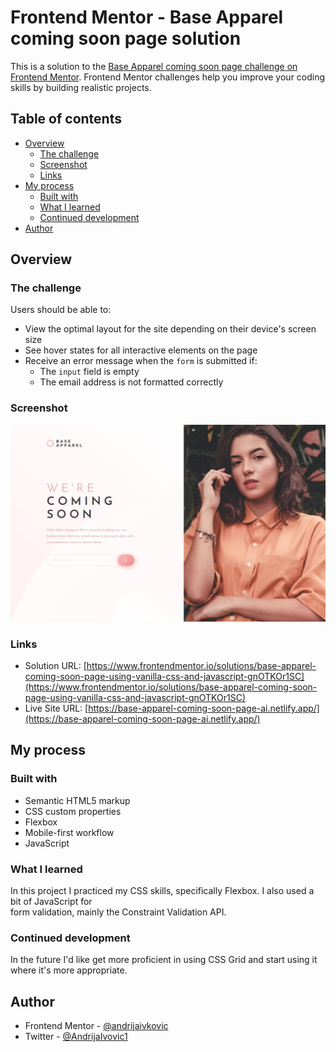 # Frontend Mentor - Base Apparel coming soon page solution

This is a solution to the [Base Apparel coming soon page challenge on Frontend Mentor](https://www.frontendmentor.io/challenges/base-apparel-coming-soon-page-5d46b47f8db8a7063f9331a0). Frontend Mentor challenges help you improve your coding skills by building realistic projects.

## Table of contents

- [Overview](#overview)
  - [The challenge](#the-challenge)
  - [Screenshot](#screenshot)
  - [Links](#links)
- [My process](#my-process)
  - [Built with](#built-with)
  - [What I learned](#what-i-learned)
  - [Continued development](#continued-development)
- [Author](#author)

## Overview

### The challenge

Users should be able to:

- View the optimal layout for the site depending on their device's screen size
- See hover states for all interactive elements on the page
- Receive an error message when the `form` is submitted if:
  - The `input` field is empty
  - The email address is not formatted correctly

### Screenshot

![](./screenshot.png)

### Links

- Solution URL: [https://www.frontendmentor.io/solutions/base-apparel-coming-soon-page-using-vanilla-css-and-javascript-gnOTKOr1SC](https://www.frontendmentor.io/solutions/base-apparel-coming-soon-page-using-vanilla-css-and-javascript-gnOTKOr1SC)
- Live Site URL: [https://base-apparel-coming-soon-page-ai.netlify.app/](https://base-apparel-coming-soon-page-ai.netlify.app/)

## My process

### Built with

- Semantic HTML5 markup
- CSS custom properties
- Flexbox
- Mobile-first workflow
- JavaScript

### What I learned

In this project I practiced my CSS skills, specifically Flexbox. I also used a bit of JavaScript for<br>form validation, mainly the Constraint Validation API.

### Continued development

In the future I'd like get more proficient in using CSS Grid and start using it where it's more appropriate.

## Author

- Frontend Mentor - [@andrijaivkovic](https://www.frontendmentor.io/profile/andrijaivkovic)
- Twitter - [@AndrijaIvovic1](https://www.twitter.com/AndrijaIvkovic1)
